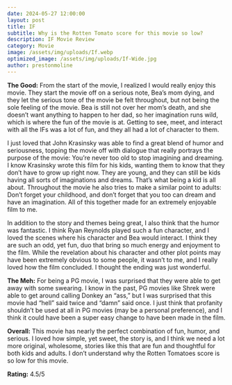 ```yaml
---
date: 2024-05-27 12:00:00
layout: post
title: IF
subtitle: Why is the Rotten Tomato score for this movie so low?
description: IF Movie Review
category: Movie
image: /assets/img/uploads/If.webp
optimized_image: /assets/img/uploads/If-Wide.jpg
author: prestonmoline
---
```


**The Good:**
From the start of the movie, I realized I would really enjoy this movie. They start the movie off on a serious note, Bea’s mom dying, and they let the serious tone of the movie be felt throughout, but not being the sole feeling of the movie. Bea is still not over her mom’s death, and she doesn’t want anything to happen to her dad, so her imagination runs wild, which is where the fun of the movie is at. Getting to see, meet, and interact with all the IFs was a lot of fun, and they all had a lot of character to them. 

I just loved that John Krasinsky was able to find a great blend of humor and seriousness, topping the movie off with dialogue that really portrays the purpose of the movie: You’re never too old to stop imagining and dreaming. I know Krasinsky wrote this film for his kids, wanting them to know that they don’t have to grow up right now. They are young, and they can still be kids having all sorts of imaginations and dreams. That’s what being a kid is all about. Throughout the movie he also tries to make a similar point to adults: Don’t forget your childhood, and don’t forget that you too can dream and have an imagination. All of this together made for an extremely enjoyable film to me.

In addition to the story and themes being great, I also think that the humor was fantastic. I think Ryan Reynolds played such a fun character, and I loved the scenes where his character and Bea would interact. I think they are such an odd, yet fun, duo that bring so much energy and enjoyment to the film. While the revelation about his character and other plot points may have been extremely obvious to some people, it wasn’t to me, and I really loved how the film concluded. I thought the ending was just wonderful.


**The Meh:**
For being a PG movie, I was surprised that they were able to get away with some swearing. I know in the past, PG movies like Shrek were able to get around calling Donkey an “ass,” but I was surprised that this movie had “hell” said twice and “damn” said once. I just think that profanity shouldn’t be used at all in PG movies (may be a personal preference), and I think it could have been a super easy change to have been made in the film.


**Overall:**
This movie has nearly the perfect combination of fun, humor, and serious. I loved how simple, yet sweet, the story is, and I think we need a lot more original, wholesome, stories like this that are fun and thoughtful for both kids and adults. I don’t understand why the Rotten Tomatoes score is so low for this movie.


**Rating:**
4.5/5
